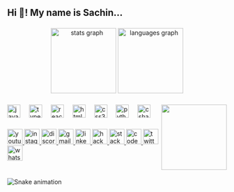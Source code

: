 <h2 align="left">Hi 👋! My name is Sachin...</h2>

###

<div align="center">
  <img src="https://github-readme-stats.vercel.app/api?username=sachin066&hide_title=false&hide_rank=false&show_icons=true&include_all_commits=true&count_private=true&disable_animations=false&theme=dracula&locale=en&hide_border=false" height="150" alt="stats graph"  />
  <img src="https://github-readme-stats.vercel.app/api/top-langs?username=sachin066&locale=en&hide_title=false&layout=compact&card_width=320&langs_count=5&theme=dracula&hide_border=false" height="150" alt="languages graph"  />
</div>

###

<img align="right" height="150" src="https://lh3.googleusercontent.com/pw/AIL4fc8iEzYJoDyFdYhP_U2lu5zpto9QXY3ZE2kk8oVSAgH6rm-y8JNFAqi-JxNEOmU2GNdVcbNEWLIYIfC2gSfHc8gSrdnUfzbAQvFrv6qgvo0PQB5yqILE_MpoY7Zk__iyFzvzfLdOHeRF1y3EZgrMHty6zVkKvHwEKpMGG5fAPzW3rUBCK8GxjeeiDH4LRZ2tQvNMHup-r4cUoixYWa0zFkDMjey7B7Xgrf9ia0XPOWWWcYsASyK6WV01tHtUZzq1BEkOGevtmJT6AhImgqvNHXwz32pWILlv0KLaLjH8-xLn7LFu1BUHLBmKlfitY1c2dDI63WWQNgd9U0C2A-mIy2GjtmLHkKckajolbRM4Y16l5_QVmFjnA9KGcOyTeNlXkfk_oZJLDMISsUw_di-9PV8XXqcsellJ8gc7ttkxJ1zi3eKamuJHHayXgiIp2m9MtmARzysa5rBtZ00RnDGckPJeoMK4D7EppnmcDzSWKke_pBZouDtowlV7MAKM4TAhpb7j-dlas5GbWKfOUFFePycRG22hucQ3Mps9ka8pYZqXPw-9Ff1CrNnxV26PEC5CFiRteQzD5sDmiTc6wpvA4qhK7vcPZsTTEBiysOW6WAbd9veUuEYxwJl99Fp7RuyMN4I5uALMh0nvqM6y4SXD2ATEyOmSqaavM8OVx3QVpEOV3OcwCh8uEPG7phyzLXuVhbUnpeOKHl3fbNexrbOFmGBy9eBQWyE6UpxtSRulTpmItxcB9Ane2tBiE97Ya6yI5ocbVKWJQgYLTkdQB7w-BrdaRkKfagyLt3k9hRU3byQe0nYuZktPFlPXpooGGIx0nZrJORdnRSCg39PpZYr281xi2DchpONpsqEkEwP2je__fnyeKnybWbr6GeQkBbv6u7SCD0N5saIZViIX9pvz3qmY7vSWVYABj-YoCexr1g7InUPWH5OgIpaHd24VTBdmI8TdiceFN3B1eJMvs767PRpTGyJQCr4-pNc2o6Rn8J8FzQDLLd5NAWsSH3cYbhKOhS05ps0VC9K9KdbsLmDj38seXe6k7eP-pW9qDwg=w924-h924-s-no?authuser=0"  />

###

<div align="left">
  <img src="https://cdn.jsdelivr.net/gh/devicons/devicon/icons/javascript/javascript-original.svg" height="30" alt="javascript logo"  />
  <img width="12" />
  <img src="https://cdn.jsdelivr.net/gh/devicons/devicon/icons/typescript/typescript-original.svg" height="30" alt="typescript logo"  />
  <img width="12" />
  <img src="https://cdn.jsdelivr.net/gh/devicons/devicon/icons/react/react-original.svg" height="30" alt="react logo"  />
  <img width="12" />
  <img src="https://cdn.jsdelivr.net/gh/devicons/devicon/icons/html5/html5-original.svg" height="30" alt="html5 logo"  />
  <img width="12" />
  <img src="https://cdn.jsdelivr.net/gh/devicons/devicon/icons/css3/css3-original.svg" height="30" alt="css3 logo"  />
  <img width="12" />
  <img src="https://cdn.jsdelivr.net/gh/devicons/devicon/icons/python/python-original.svg" height="30" alt="python logo"  />
  <img width="12" />
  <img src="https://cdn.jsdelivr.net/gh/devicons/devicon/icons/csharp/csharp-original.svg" height="30" alt="csharp logo"  />
</div>

###

<div align="left">
  <a href="https://www.youtube.com/@programmer___0663" target="_blank">
    <img src="https://img.shields.io/static/v1?message=Youtube&logo=youtube&label=&color=FF0000&logoColor=white&labelColor=&style=for-the-badge" height="35" alt="youtube logo"  />
  </a>
  <a href="https://www.instagram.com/programmer___066/" target="_blank">
    <img src="https://img.shields.io/static/v1?message=Instagram&logo=instagram&label=&color=E4405F&logoColor=white&labelColor=&style=for-the-badge" height="35" alt="instagram logo"  />
  </a>
  <a href="https://discord.gg/hKv8yq7f" target="_blank">
    <img src="https://img.shields.io/static/v1?message=Discord&logo=discord&label=&color=7289DA&logoColor=white&labelColor=&style=for-the-badge" height="35" alt="discord logo"  />
  </a>
  <a href="sachinsaroj0013@gmail.com" target="_blank">
    <img src="https://img.shields.io/static/v1?message=Gmail&logo=gmail&label=&color=D14836&logoColor=white&labelColor=&style=for-the-badge" height="35" alt="gmail logo"  />
  </a>
  <a href="https://www.linkedin.com/in/sachin-saroj-86206b230/" target="_blank">
    <img src="https://img.shields.io/static/v1?message=LinkedIn&logo=linkedin&label=&color=0077B5&logoColor=white&labelColor=&style=for-the-badge" height="35" alt="linkedin logo"  />
  </a>
  <a href="https://www.hackerrank.com/sachinsaroj066" target="_blank">
    <img src="https://img.shields.io/static/v1?message=HackerRank&logo=hackerrank&label=&color=2EC866&logoColor=white&labelColor=&style=for-the-badge" height="35" alt="hackerrank logo"  />
  </a>
  <a href="https://stackoverflow.com/users/21381235/sachin-saroj" target="_blank">
    <img src="https://img.shields.io/static/v1?message=Stackoverflow&logo=stackoverflow&label=&color=FE7A16&logoColor=white&labelColor=&style=for-the-badge" height="35" alt="stackoverflow logo"  />
  </a>
  <a href="https://codesandbox.io/dashboard/recent?workspace=5077fd0e-e522-42c6-a12b-37f36040cb6b" target="_blank">
    <img src="https://img.shields.io/static/v1?message=Codesandbox&logo=codesandbox&label=&color=040404&logoColor=DBDBDB&labelColor=&style=for-the-badge" height="35" alt="codesandbox logo"  />
  </a>
  <a href="https://twitter.com/Programmer__066" target="_blank">
    <img src="https://img.shields.io/static/v1?message=Twitter&logo=twitter&label=&color=1DA1F2&logoColor=white&labelColor=&style=for-the-badge" height="35" alt="twitter logo"  />
  </a>
  <img src="https://img.shields.io/static/v1?message=Whatsapp&logo=whatsapp&label=&color=25D366&logoColor=white&labelColor=&style=for-the-badge" height="35" alt="whatsapp logo"  />
</div>

###

<br clear="both">

<img src="https://raw.githubusercontent.com/sachin066/sachin066/output/snake.svg" alt="Snake animation" />

###
